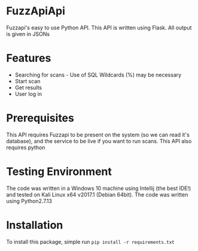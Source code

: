 # FuzzApiApi
Fuzzapi's easy to use Python API. This API is written using Flask. All output is given in JSONs

# Features
* Searching for scans - Use of SQL Wildcards (%) may be necessary
* Start scan
* Get results
* User log in

# Prerequisites
This API requires Fuzzapi to be present on the system (so we can read it's database), and the service to be live if you want to run scans. 
This API also requires python

# Testing Environment
The code was written in a Windows 10 machine using Intellij (the best IDE!) and tested on Kali Linux x64 v2017.1 (Debian 64bit). The code was written using Python2.7.13

# Installation
To install this package, simple run `pip install -r requirements.txt`

